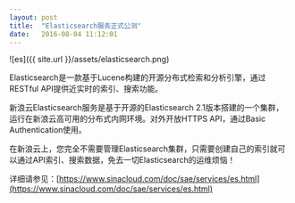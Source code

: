 ```yaml
---
layout: post
title:  "Elasticsearch服务正式公测"
date:   2016-08-04 11:12:01
---
```


![es]({{ site.url }}/assets/elasticsearch.png)

Elasticsearch是一款基于Lucene构建的开源分布式检索和分析引擎，通过RESTful API提供近实时的索引、搜索功能。

新浪云Elasticsearch服务是基于开源的Elasticsearch 2.1版本搭建的一个集群，运行在新浪云高可用的分布式内网环境。对外开放HTTPS API，通过Basic Authentication使用。

在新浪云上，您完全不需要管理Elasticsearch集群，只需要创建自己的索引就可以通过API索引、搜索数据，免去一切Elasticsearch的运维烦恼！

详细请参见：[https://www.sinacloud.com/doc/sae/services/es.html](https://www.sinacloud.com/doc/sae/services/es.html)
